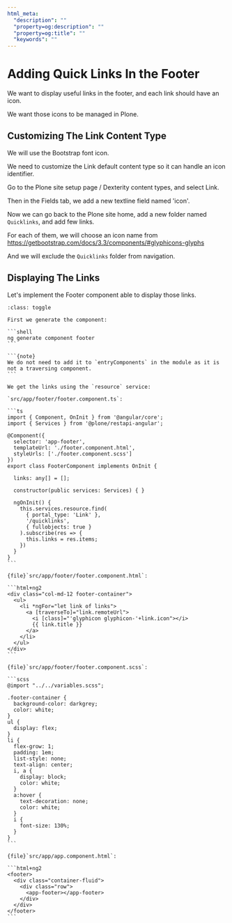 ```yaml
---
html_meta:
  "description": ""
  "property=og:description": ""
  "property=og:title": ""
  "keywords": ""
---
```


# Adding Quick Links In the Footer

We want to display useful links in the footer, and each link should have an icon.

We want those icons to be managed in Plone.

## Customizing The Link Content Type

We will use the Bootstrap font icon.

We need to customize the Link default content type so it can handle an icon identifier.

Go to the Plone site setup page / Dexterity  content types, and select Link.

Then in the Fields tab, we add a new textline field named 'icon'.

Now we can go back to the Plone site home, add a new folder named `Quicklinks`, and add few links.

For each of them, we will choose an icon name from <https://getbootstrap.com/docs/3.3/components/#glyphicons-glyphs>

And we will exclude the `Quicklinks` folder from navigation.

## Displaying The Links

Let's implement the Footer component able to display those links.

````{admonition} Solution
:class: toggle

First we generate the component:

```shell
ng generate component footer
```

```{note}
We do not need to add it to `entryComponents` in the module as it is not a traversing component.
```

We get the links using the `resource` service:

`src/app/footer/footer.component.ts`:

```ts
import { Component, OnInit } from '@angular/core';
import { Services } from '@plone/restapi-angular';

@Component({
  selector: 'app-footer',
  templateUrl: './footer.component.html',
  styleUrls: ['./footer.component.scss']
})
export class FooterComponent implements OnInit {

  links: any[] = [];

  constructor(public services: Services) { }

  ngOnInit() {
    this.services.resource.find(
      { portal_type: 'Link' },
      '/quicklinks',
      { fullobjects: true }
    ).subscribe(res => {
      this.links = res.items;
    })
  }
}
```

{file}`src/app/footer/footer.component.html`:

```html+ng2
<div class="col-md-12 footer-container">
  <ul>
    <li *ngFor="let link of links">
      <a [traverseTo]="link.remoteUrl">
        <i [class]="'glyphicon glyphicon-'+link.icon"></i>
        {{ link.title }}
      </a>
    </li>
  </ul>
</div>
```

{file}`src/app/footer/footer.component.scss`:

```scss
@import "../../variables.scss";

.footer-container {
  background-color: darkgrey;
  color: white;
}
ul {
  display: flex;
}
li {
  flex-grow: 1;
  padding: 1em;
  list-style: none;
  text-align: center;
  i, a {
    display: block;
    color: white;
  }
  a:hover {
    text-decoration: none;
    color: white;
  }
  i {
    font-size: 130%;
  }
}
```

{file}`src/app/app.component.html`:

```html+ng2
<footer>
  <div class="container-fluid">
    <div class="row">
      <app-footer></app-footer>
    </div>
  </div>
</footer>
```
````
